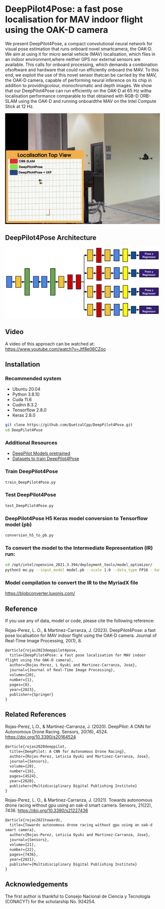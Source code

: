 # DeepPilot4Pose: a fast pose localisation for MAV indoor flight using the OAK-D camera

We present DeepPilot4Pose, a compact convolutional neural network for visual pose estimation that runs onboard novel smartcamera, the OAK-D. We aim at using it for micro aerial vehicle (MAV) localisation, which flies in an indoor environment,where neither GPS nor external sensors are available. This calls for onboard processing, which demands a combination ofsoftware and hardware that could run efficiently onboard the MAV. To this end, we exploit the use of this novel sensor thatcan be carried by the MAV, the OAK-D camera, capable of performing neural inference on its chip in addition to providingcolour, monochromatic and depth images. We show that our DeepPilot4Pose can run efficiently on the OAK-D at 65 Hz witha localisation performance comparable to that obtained with RGB-D ORB-SLAM using the OAK-D and running onboardthe MAV on the Intel Compute Stick at 12 Hz. 

<p align="center">
  <img src="images/DeepPilot4Pose.jpg">
</p>

## DeepPilot4Pose Architecture

![alt text](images/CNN_diagram.jpg)


## Video
A video of this approach can be watched at: https://www.youtube.com/watch?v=Jtf8e06CZoo

## Installation

### Recommended system
- Ubuntu 20.04
- Python 3.8.10 
- Cuda 11.6
- Cudnn 8.3.2
- Tensorflow 2.8.0
- Keras 2.8.0

```bash
git clone https://github.com/QuetzalCpp/DeepPilot4Pose.git
cd DeepPilot4Pose
```

### Additional Resources
- [DeepPilot Models pretrained]()
- [Datasets to train DeepPilot4Pose](https://mnemosyne.inaoep.mx/index.php/s/uDiD4SZjw19EYuz)

### Train DeepPilot4Pose

```bash
train_DeepPilot4Pose.py
```

### Test DeepPilot4Pose

```bash
test_DeepPilot4Pose.py
```

### DeepPilot4Pose H5 Keras model conversion to Tensorflow model (pb) 

```bash
conversion_h5_to_pb.py
```

### To convert the model to the Intermediate Representation (IR) run:
```bash
cd /opt/intel/openvino_2021.3.394/deployment_tools/model_optimizer/
python3 mo.py --input_model model.pb --scale 1.0 --data_type FP16 --batch 1 --output_dir output_path
```
### Model compilation to convert the IR to the MyriadX file
https://blobconverter.luxonis.com/

## Reference
If you use any of data, model or code, please cite the following reference:

Rojas-Perez, L. O., & Martinez-Carranza, J. (2023). DeepPilot4Pose: a fast pose localisation for MAV indoor flight using the OAK-D camera. Journal of Real-Time Image Processing, 20(1), 8.

```
@article{rojas2023deeppilot4pose,
  title={DeepPilot4Pose: a fast pose localisation for MAV indoor flight using the OAK-D camera},
  author={Rojas-Perez, L Oyuki and Martinez-Carranza, Jose},
  journal={Journal of Real-Time Image Processing},
  volume={20},
  number={1},
  pages={8},
  year={2023},
  publisher={Springer}
}
```
## Related References

Rojas-Perez, L.O., & Martinez-Carranza, J. (2020). DeepPilot: A CNN for Autonomous Drone Racing. Sensors, 20(16), 4524.
https://doi.org/10.3390/s20164524

```
@article{rojas2020deeppilot,
  title={DeepPilot: A CNN for Autonomous Drone Racing},
  author={Rojas-Perez, Leticia Oyuki and Martinez-Carranza, Jose},
  journal={Sensors},
  volume={20},
  number={16},
  pages={4524},
  year={2020},
  publisher={Multidisciplinary Digital Publishing Institute}
}
```

Rojas-Perez, L. O., & Martinez-Carranza, J. (2021). Towards autonomous drone racing without gpu using an oak-d smart camera. Sensors, 21(22), 7436.
https://doi.org/10.3390/s21227436

```
@article{rojas2021towards,
  title={Towards autonomous drone racing without gpu using an oak-d smart camera},
  author={Rojas-Perez, Leticia Oyuki and Martinez-Carranza, Jose},
  journal={Sensors},
  volume={21},
  number={22},
  pages={7436},
  year={2021},
  publisher={Multidisciplinary Digital Publishing Institute}
}
```

 ## Acknowledgements
The first author is thankful to Consejo Nacional de Ciencia y Tecnología (CONACYT) for the scholarship No. 924254. 


